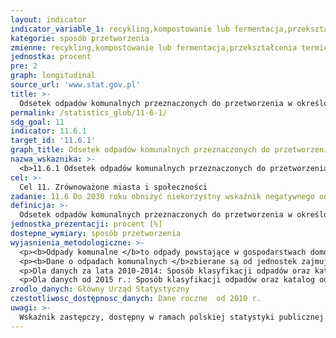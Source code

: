 ```yaml
---
layout: indicator
indicator_variable_1: recykling,kompostowanie lub fermentacja,przekształcenia termiczne,składowanie
kategorie: sposób przetworzenia
zmienne: recykling,kompostowanie lub fermentacja,przekształcenia termiczne,składowanie
jednostka: procent
pre: 2
graph: longitudinal
source_url: 'www.stat.gov.pl'
title: >-
  Odsetek odpadów komunalnych przeznaczonych do przetworzenia w określony sposób w relacji do ilości odpadów wytworzonych
permalink: /statistics_glob/11-6-1/
sdg_goal: 11
indicator: 11.6.1
target_id: '11.6.1'
graph_title: Odsetek odpadów komunalnych przeznaczonych do przetworzenia w określony sposób w relacji do ilości odpadów wytworzonych
nazwa_wskaznika: >-
  <b>11.6.1 Odsetek odpadów komunalnych przeznaczonych do przetworzenia w określony sposób w relacji do ilości odpadów wytworzonych</b>
cel: >-
  Cel 11. Zrównoważone miasta i społeczności
zadanie: 11.6 Do 2030 roku obniżyć niekorzystny wskaźnik negatywnego oddziaływania miasta na środowisko per capita, zwracając szczególną uwagę na jakość powietrza oraz gospodarowanie odpadami komunalnymi i innymi zanieczyszczeniami
definicja: >-
  Odsetek odpadów komunalnych przeznaczonych do przetworzenia w określony sposób (recykling, kompostowanie lub fermentacja, przekształcanie termiczne, składowanie) w relacji do ilości odpadów wytworzonych w ciągu roku.
jednostka_prezentacji: procent [%]
dostepne_wymiary: sposób przetworzenia
wyjasnienia_metodologiczne: >-
  <p><b>Odpady komunalne </b>to odpady powstające w gospodarstwach domowych, z wyłączeniem pojazdów wycofanych z eksploatacji, a także odpady niezawierające odpadów niebezpiecznych pochodzące od innych wytwórców odpadów, które ze względu na swój charakter lub skład są podobne do odpadów powstających w gospodarstwach domowych  zmieszane odpady komunalne pozostają zmieszanymi odpadami komunalnymi, nawet jeżeli zostały poddane czynności przetwarzania odpadów, która nie zmieniła w sposób znaczący ich właściwości.</p>
  <p><b>Dane o odpadach komunalnych </b>zbierane są od jednostek zajmujących się zbieraniem (odbieraniem) odpadów od jednostek zajmujących się przetwarzaniem odpadów komunalnych. Zbierane informacje obejmują odpady z kodem 20: Odpady komunalne łącznie z frakcjami gromadzonymi selektywnie oraz odpady z kodem 15 01: Odpady opakowaniowe (włącznie z selektywnie gromadzonymi odpadami komunalnymi) jeżeli pochodzą z sektora komunalnego.</p>
  <p>Dla danych za lata 2010-2014: Sposób klasyfikacji odpadów oraz katalog odpadów wraz z listą odpadów niebezpiecznych określa rozporządzenie Ministra Środowiska z dnia 27 września 2001 r. w sprawie katalogu odpadów (Dz. U. 2001 Nr 112, poz. 1206).</p>
  <p>Dla danych od 2015 r.: Sposób klasyfikacji odpadów oraz katalog odpadów wraz z listą odpadów niebezpiecznych określa rozporządzenie Ministra Środowiska z dnia 9 grudnia 2014 r. w sprawie katalogu odpadów (Dz. U. 2014, poz. 1923).</p>
zrodlo_danych: Główny Urząd Statystyczny
czestotliwosc_dostępnosc_danych: Dane roczne  od 2010 r.
uwagi: >-
  Wskaźnik zastępczy, dostępny w ramach polskiej statystyki publicznej. Wskaźnikiem zasadniczym, przyjętym przez ONZ, monitorującym cel 11.6 Agendy 2030, jest wskaźnik 11.6.1 Odsetek odpadów komunalnych regularnie zbieranych i odpowiednio zneutralizowanych w relacji do ogólnej liczby odpadów wytworzonych w mieście.
---
```

